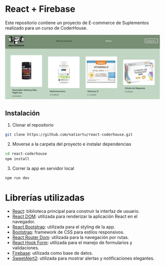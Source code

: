 # React + Firebase

Este repositorio contiene un proyecto de E-commerce de Suplementos realizado para un curso de CoderHouse.

![alt text](image.png)

## Instalación

1. Clonar el repositorio
```bash
git clone https://github.com/natiortu/react-coderhouse.git
```

2. Moverse a la carpeta del proyecto e instalar dependencias
```bash
cd react-coderhouse
npm install
```

3. Correr la app en servidor local
```bash
npm run dev
```

# Librerías utilizadas

* [React](https://reactjs.org/): biblioteca principal para construir la interfaz de usuario.
* [React DOM](https://reactjs.org/docs/react-dom.html): utilizada para renderizar la aplicación React en el navegador.
* [React Bootstrap](https://react-bootstrap.netlify.app/): utilizada para el styling de la app.
* [Bootstrap](https://getbootstrap.com/): framework de CSS para estilos responsivos.
* [React Router Dom](https://reactrouter.com/): utilizada para la navegación por rutas.
* [React Hook Form](https://react-hook-form.com/): utilizada para el manejo de formularios y validaciones.
* [Firebase](https://firebase.google.com/): utilizada como base de datos.
* [SweetAlert2](https://sweetalert2.github.io/): utilizada para mostrar alertas y notificaciones elegantes.